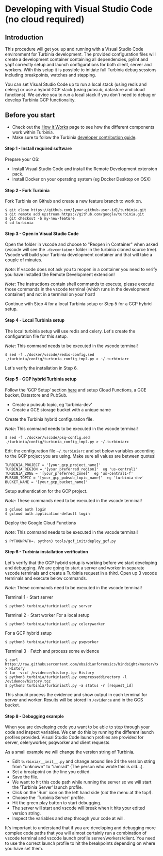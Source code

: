 # Developing with Visual Studio Code (no cloud required)

## Introduction

This procedure will get you up and running with a Visual Studio Code environment for Turbinia development. The provided configuration files will create a development container containing all dependencies, pylint and yapf correctly setup and launch configurations for both client, server and workers. With this setup it is possible to initiate full Turbinia debug sessions including breakpoints, watches and stepping.

You can set Visual Studio Code up to run a local stack (using redis and celery) or use a hybrid GCP stack (using pubsub, datastore and cloud functions). We advice you to run a local stack if you don't need to debug or develop Turbinia GCP functionality.

## Before you start

- Check out the [How it Works](../user/how-it-works.md) page to see how the different
  components work within Turbinia.
- Make sure to follow the Turbinia
  [developer contribution guide](contributing.md).

#### Step 1 - Install required software

Prepare your OS:

- Install Visual Studio Code and install the Remote Development extension pack.
- Install Docker on your operating system (eg Docker Desktop on OSX)

#### Step 2 - Fork Turbinia

Fork Turbinia on Github and create a new feature branch to work on.

```
$ git clone https://github.com/[your-github-user-id]/turbinia.git
$ git remote add upstream https://github.com/google/turbinia.git
$ git checkout -b my-new-feature
$ cd turbinia
```

#### Step 3 - Open in Visual Studio Code

Open the folder in vscode and choose to "Reopen in Container" when asked (vscode will see the `.devcontainer` folder in the turbinia cloned source tree). Vscode will build your Turbinia development container and that will take a couple of minutes.

_Note_: If vscode does not ask you to reopen in a container you need to verify you have installed the Remote Development extension!

_Note_: The instructions contain shell commands to execute, please execute those commands in the vscode terminal (which runs in the development container) and not in a terminal on your host!

Continue with Step 4 for a local Turbinia setup or Step 5 for a GCP hybrid setup.

#### Step 4 - Local Turbinia setup

The local turbinia setup will use redis and celery. Let's create the configuration file for this setup.

_Note_: This command needs to be executed in the vscode terminal!

```
$ sed -f ./docker/vscode/redis-config.sed ./turbinia/config/turbinia_config_tmpl.py > ~/.turbiniarc
```

Let's verify the installation in Step 6.

#### Step 5 - GCP hybrid Turbinia setup

Follow the ‘GCP Setup’ section [here](../user/install-gcp-pubsub.md) and setup Cloud Functions, a GCE bucket, Datastore and PubSub.

- Create a pubsub topic, eg ‘turbinia-dev’
- Create a GCE storage bucket with a unique name

Create the Turbinia hybrid configuration file.

_Note_: This command needs to be executed in the vscode terminal!

```
$ sed -f ./docker/vscode/psq-config.sed ./turbinia/config/turbinia_config_tmpl.py > ~/.turbiniarc
```

Edit the configuration file `~/.turbiniarc` and set below variables according to the GCP project you are using. Make sure all values are between quotes!

```
TURBINIA_PROJECT = '[your_gcp_project_name]'
TURBINIA_REGION = '[your_preferred_region]'  eg 'us-central1'
TURBINIA_ZONE = '[your_preferred_zone]'  eg 'us-central1-f'
PUBSUB_TOPIC = '[your_gcp_pubsub_topic_name]'  eg 'turbinia-dev'
BUCKET_NAME = '[your_gcp_bucket_name]'
```

Setup authentication for the GCP project.

_Note_: These commands need to be executed in the vscode terminal!

```
$ gcloud auth login
$ gcloud auth application-default login
```

Deploy the Google Cloud Functions

_Note_: This command needs to be executed in the vscode terminal!

```
$ PYTHONPATH=. python3 tools/gcf_init/deploy_gcf.py
```

#### Step 6 - Turbinia installation verification

Let's verify that the GCP hybrid setup is working before we start developing and debugging. We are going to start a server and worker in separate vscode terminals and create a Turbinia request in a third. Open up 3 vscode terminals and execute below commands.

_Note_: These commands need to be executed in the vscode terminal!

Terminal 1 - Start server

```
$ python3 turbinia/turbiniactl.py server
```

Terminal 2 - Start worker
For a local setup

```
$ python3 turbinia/turbiniactl.py celeryworker
```

For a GCP hybrid setup

```
$ python3 turbinia/turbiniactl.py psqworker
```

Terminal 3 - Fetch and process some evidence

```
$ curl https://raw.githubusercontent.com/obsidianforensics/hindsight/master/tests/fixtures/profiles/60/History > History
$ tar -vzcf /evidence/history.tgz History
$ python3 turbinia/turbiniactl.py compresseddirectory -l /evidence/history.tgz
$ python3 turbinia/turbiniactl.py -a status -r [request_id]
```

This should process the evidence and show output in each terminal for server and worker. Results will be stored in `/evidence` and in the GCS bucket.

#### Step 8 - Debugging example

When you are developing code you want to be able to step through your code and inspect variables. We can do this by running the different launch profiles provided. Visual Studio Code launch profiles are provided for server, celeryworker, psqworker and client requests.

As a small example we will change the version string of Turbinia.

- Edit `turbinia/__init__.py` and change around line 24 the version string from "unknown" to "iamrad" (The person who wrote this is old...).
- Set a breakpoint on the line you edited.
- Save the file.
- We want to hit this code path while running the server so we will start the 'Turbinia Server' launch profile.
- Click on the 'Run' icon on the left hand side (_not_ the menu at the top!).
- Choose the 'Turbinia Server' profile.
- Hit the green play button to start debugging.
- The server will start and vscode will break when it hits your edited version string.
- Inspect the variables and step through your code at will.

It's important to understand that if you are developing and debugging more complex code paths that you will almost certainly run a combination of vscode terminal and vscode launch profile server/workers/client. You need to use the correct launch profile to hit the breakpoints depending on where you have set them.
